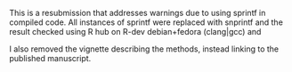 This is a resubmission that addresses warnings due to using sprintf in compiled code. All instances of sprintf were replaced with snprintf and the result checked using R hub on R-dev debian+fedora (clang|gcc) and 

I also removed the vignette describing the methods, instead linking to the published manuscript. 

